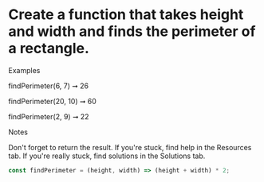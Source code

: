 # Create a function that takes height and width and finds the perimeter of a rectangle.

Examples

findPerimeter(6, 7) ➞ 26

findPerimeter(20, 10) ➞ 60

findPerimeter(2, 9) ➞ 22

Notes

Don't forget to return the result.
If you're stuck, find help in the Resources tab.
If you're really stuck, find solutions in the Solutions tab.

```javascript
const findPerimeter = (height, width) => (height + width) * 2;
```
